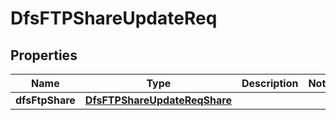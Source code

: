 # DfsFTPShareUpdateReq

## Properties
Name | Type | Description | Notes
------------ | ------------- | ------------- | -------------
**dfsFtpShare** | [**DfsFTPShareUpdateReqShare**](DfsFTPShareUpdateReqShare.md) |  | 
